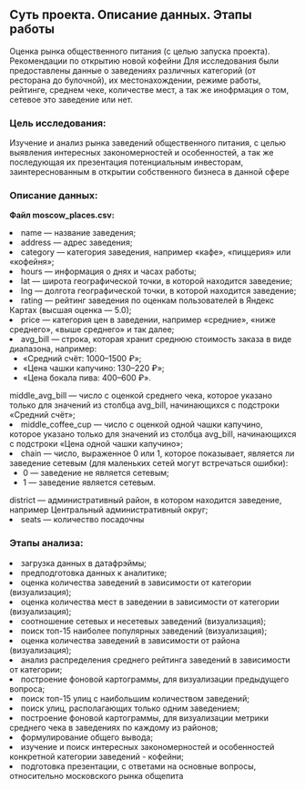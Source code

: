 ## **Суть проекта. Описание данных. Этапы работы**

Оценка рынка общественного питания (с целью запуска проекта). Рекомендации по открытию новой кофейни
Для исследования были предоставлены данные о заведениях различных категорий (от ресторана до булочной), их местонахождении, режиме работы, рейтинге, среднем чеке, количестве мест, а так же инофрмация о том, сетевое это заведение или нет.

### **Цель исследования:**
Изучение и анализ рынка заведений общественного питания, с целью выявления интересных закономерностей и особенностей, а так же последующая их презентация потенциальным инвесторам, заинтереснованным в открытии собственного бизнеса в данной сфере

### **Описание данных:**
**Файл moscow_places.csv:**

<li>
name — название заведения;
<li>
address — адрес заведения;
<li>
category — категория заведения, например «кафе», «пиццерия» или «кофейня»;
<li>
hours — информация о днях и часах работы;
<li>
lat — широта географической точки, в которой находится заведение;
<li>
lng — долгота географической точки, в которой находится заведение;
<li>
rating — рейтинг заведения по оценкам пользователей в Яндекс Картах (высшая оценка — 5.0);
<li>
price — категория цен в заведении, например «средние», «ниже среднего», «выше среднего» и так далее;
<li>
avg_bill — строка, которая хранит среднюю стоимость заказа в виде диапазона, например:
<ul>
    <li>
    «Средний счёт: 1000–1500 ₽»;
    <li>
    «Цена чашки капучино: 130–220 ₽»;
    <li>
    «Цена бокала пива: 400–600 ₽».
</ul>
</li>
middle_avg_bill — число с оценкой среднего чека, которое указано только для значений из столбца avg_bill, начинающихся с подстроки «Средний счёт»;
<li>
middle_coffee_cup — число с оценкой одной чашки капучино, которое указано только для значений из столбца avg_bill, начинающихся с подстроки «Цена одной чашки капучино»;
<li>
chain — число, выраженное 0 или 1, которое показывает, является ли заведение сетевым (для маленьких сетей могут встречаться ошибки):
<ul>
    <li>
    0 — заведение не является сетевым;
    <li>
    1 — заведение является сетевым.
</ul>
</li>
district — административный район, в котором находится заведение, например Центральный административный округ;
<li>
seats — количество посадочны

### **Этапы анализа:**

<li>
загрузка данных в датафрэймы;
<li>
предподготовка данных к аналитике;
<li>
оценка количества заведений в зависимости от категории (визуализация);
<li>
оценка количества мест в заведении в зависимости от категории (визуализация);
<li>
соотношение сетевых и несетевых заведений (визуализация);
<li>
поиск топ-15 наиболее популярных заведений (визуализация);
<li>
оценка количества заведений в зависимости от района (визуализация);
<li>
анализ распределения среднего рейтинга заведений в зависимости от категории;
<li>
построение фоновой картограммы, для визуализации предыдущего вопроса;
<li>
поиск топ-15 улиц с наибольшим количеством заведений;
<li>
поиск улиц, располагающих только одним заведением;
<li>
построение фоновой картограммы, для визуализации метрики среднего чека в заведениях по каждому из районов;
<li>
формулирование общего вывода;
<li>
изучение и поиск интересных закономерностей и особенностей конкретной категории заведений - кофейни;
<li>
подготовка презентации, с ответами на основные вопросы, относительно московского рынка общепита
